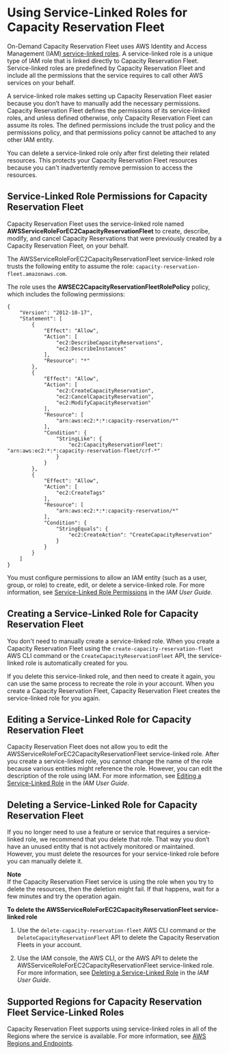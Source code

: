 # Using Service\-Linked Roles for Capacity Reservation Fleet<a name="using-service-linked-roles"></a>

On\-Demand Capacity Reservation Fleet uses AWS Identity and Access Management \(IAM\)[ service\-linked roles](https://docs.aws.amazon.com/IAM/latest/UserGuide/id_roles_terms-and-concepts.html#iam-term-service-linked-role)\. A service\-linked role is a unique type of IAM role that is linked directly to Capacity Reservation Fleet\. Service\-linked roles are predefined by Capacity Reservation Fleet and include all the permissions that the service requires to call other AWS services on your behalf\. 

A service\-linked role makes setting up Capacity Reservation Fleet easier because you don’t have to manually add the necessary permissions\. Capacity Reservation Fleet defines the permissions of its service\-linked roles, and unless defined otherwise, only Capacity Reservation Fleet can assume its roles\. The defined permissions include the trust policy and the permissions policy, and that permissions policy cannot be attached to any other IAM entity\.

You can delete a service\-linked role only after first deleting their related resources\. This protects your Capacity Reservation Fleet resources because you can't inadvertently remove permission to access the resources\.

## Service\-Linked Role Permissions for Capacity Reservation Fleet<a name="slr-permissions"></a>

Capacity Reservation Fleet uses the service\-linked role named **AWSServiceRoleForEC2CapacityReservationFleet** to create, describe, modify, and cancel Capacity Reservations that were previously created by a Capacity Reservation Fleet, on your behalf\.

The AWSServiceRoleForEC2CapacityReservationFleet service\-linked role trusts the following entity to assume the role: `capacity-reservation-fleet.amazonaws.com`\.

The role uses the **AWSEC2CapacityReservationFleetRolePolicy** policy, which includes the following permissions:

```
{
    "Version": "2012-10-17",
    "Statement": [
        {
            "Effect": "Allow",
            "Action": [
                "ec2:DescribeCapacityReservations",
                "ec2:DescribeInstances"
            ],
            "Resource": "*"
        },
        {
            "Effect": "Allow",
            "Action": [
                "ec2:CreateCapacityReservation",
                "ec2:CancelCapacityReservation",
                "ec2:ModifyCapacityReservation"
            ],
            "Resource": [
                "arn:aws:ec2:*:*:capacity-reservation/*"
            ],
            "Condition": {
                "StringLike": {
                    "ec2:CapacityReservationFleet": "arn:aws:ec2:*:*:capacity-reservation-fleet/crf-*"
                }
            }
        },
        {
            "Effect": "Allow",
            "Action": [
                "ec2:CreateTags"
            ],
            "Resource": [
                "arn:aws:ec2:*:*:capacity-reservation/*"
            ],
            "Condition": {
                "StringEquals": {
                    "ec2:CreateAction": "CreateCapacityReservation"
                }
            }
        }
    ]
}
```

You must configure permissions to allow an IAM entity \(such as a user, group, or role\) to create, edit, or delete a service\-linked role\. For more information, see [ Service\-Linked Role Permissions](https://docs.aws.amazon.com/IAM/latest/UserGuide/using-service-linked-roles.html#service-linked-role-permissions) in the *IAM User Guide*\.

## Creating a Service\-Linked Role for Capacity Reservation Fleet<a name="create-slr"></a>

You don't need to manually create a service\-linked role\. When you create a Capacity Reservation Fleet using the `create-capacity-reservation-fleet` AWS CLI command or the `CreateCapacityReservationFleet` API, the service\-linked role is automatically created for you\. 

If you delete this service\-linked role, and then need to create it again, you can use the same process to recreate the role in your account\. When you create a Capacity Reservation Fleet, Capacity Reservation Fleet creates the service\-linked role for you again\. 

## Editing a Service\-Linked Role for Capacity Reservation Fleet<a name="edit-slr"></a>

Capacity Reservation Fleet does not allow you to edit the AWSServiceRoleForEC2CapacityReservationFleet service\-linked role\. After you create a service\-linked role, you cannot change the name of the role because various entities might reference the role\. However, you can edit the description of the role using IAM\. For more information, see [Editing a Service\-Linked Role](https://docs.aws.amazon.com/IAM/latest/UserGuide/using-service-linked-roles.html#edit-service-linked-role) in the *IAM User Guide*\.

## Deleting a Service\-Linked Role for Capacity Reservation Fleet<a name="delete-slr"></a>

If you no longer need to use a feature or service that requires a service\-linked role, we recommend that you delete that role\. That way you don’t have an unused entity that is not actively monitored or maintained\. However, you must delete the resources for your service\-linked role before you can manually delete it\.

**Note**  
If the Capacity Reservation Fleet service is using the role when you try to delete the resources, then the deletion might fail\. If that happens, wait for a few minutes and try the operation again\. 

**To delete the AWSServiceRoleForEC2CapacityReservationFleet service\-linked role**

1. Use the `delete-capacity-reservation-fleet` AWS CLI command or the `DeleteCapacityReservationFleet` API to delete the Capacity Reservation Fleets in your account\.

1. Use the IAM console, the AWS CLI, or the AWS API to delete the AWSServiceRoleForEC2CapacityReservationFleet service\-linked role\. For more information, see [ Deleting a Service\-Linked Role](https://docs.aws.amazon.com/IAM/latest/UserGuide/using-service-linked-roles.html#delete-service-linked-role) in the *IAM User Guide*\.

## Supported Regions for Capacity Reservation Fleet Service\-Linked Roles<a name="slr-regions"></a>

Capacity Reservation Fleet supports using service\-linked roles in all of the Regions where the service is available\. For more information, see [AWS Regions and Endpoints](https://docs.aws.amazon.com/general/latest/gr/ec2-service.html#ec2_region)\.